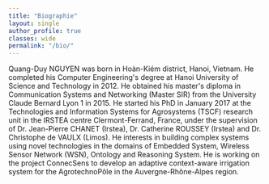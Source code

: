 ```yaml
---
title: "Biographie"   
layout: single
author_profile: true 
classes: wide
permalink: "/bio/"  
---
```


Quang-Duy NGUYEN was born in Hoàn-Kiém district, Hanoi, Vietnam. He completed his Computer Engineering's degree at Hanoi University of Science and Technology in 2012. He obtained his master's diploma in Communication Systems and Networking (Master SIR) from the University Claude Bernard Lyon 1 in 2015. He started his PhD in January 2017 at the Technologies and Information Systems for Agrosystems (TSCF) research unit in the IRSTEA centre Clermont-Ferrand, France, under the supervision of Dr. Jean-Pierre CHANET (Irstea), Dr. Catherine ROUSSEY (Irstea) and Dr. Christophe de VAULX (Limos). He interests in building complex systems using novel technologies in the domains of Embedded System, Wireless Sensor Network (WSN), Ontology and Reasoning System. He is working on the project ConnecSens to develop an adaptive context-aware irrigation system for the AgrotechnoPôle in the Auvergne-Rhône-Alpes region.
